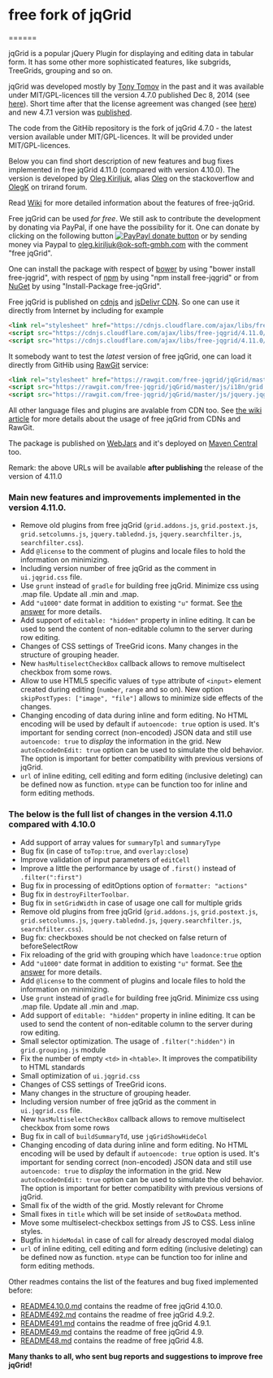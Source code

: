 # free fork of jqGrid
======

jqGrid is a popular jQuery Plugin for displaying and editing data in tabular form. It has some other more sophisticated features, like subgrids, TreeGrids, grouping and so on.

jqGrid was developed mostly by [Tony Tomov](https://github.com/tonytomov) in the past and it was available under MIT/GPL-licences till the version 4.7.0 published Dec 8, 2014 (see [here](https://github.com/tonytomov/jqGrid/tree/v4.7.0)). Short time after that the license agreement was changed (see <a href="https://github.com/tonytomov/jqGrid/commit/1b2cb55c93ee8b279f15a3faf5a2f82a98da3b4c">here</a>) and new 4.7.1 version was <a href="https://github.com/tonytomov/jqGrid/tree/v4.7.1">published</a>.

The code from the GitHib repository is the fork of jqGrid 4.7.0 - the latest version available under MIT/GPL-licences. It will be provided under MIT/GPL-licences.

Below you can find short description of new features and bug fixes implemented in free jqGrid 4.11.0 (compared with version 4.10.0). The version is developed by [Oleg Kiriljuk](https://github.com/OlegKi), alias [Oleg](http://stackoverflow.com/users/315935/oleg) on the stackoverflow and [OlegK](http://www.trirand.com/blog/?page_id=393) on trirand forum.

Read [Wiki](https://github.com/free-jqgrid/jqGrid/wiki) for more detailed information about the features of free-jqGrid.

Free jqGrid can be used *for free*. We still ask to contribute the development by donating via PayPal, if one have the possibility for it. One can donate by clicking on the following button [![PayPayl donate button](https://www.paypalobjects.com/webstatic/en_US/btn/btn_donate_pp_142x27.png)](https://www.paypal.com/cgi-bin/webscr?cmd=_s-xclick&hosted_button_id=JGTCBLQM2BYHG "Donate once-off to free jqGrid project using Paypal") or by sending money via Paypal to oleg.kiriljuk@ok-soft-gmbh.com with the comment "free jqGrid".

One can install the package with respect of [bower](http://bower.io/search/?q=free-jqgrid) by using "bower install free-jqgrid", with respect of [npm](https://www.npmjs.com/package/free-jqgrid) by using "npm install free-jqgrid" or from [NuGet](https://www.nuget.org/packages/free-jqGrid) by using "Install-Package free-jqGrid".

Free jqGrid is published on [cdnjs](https://cdnjs.com/libraries/free-jqgrid) and [jsDelivr CDN](http://www.jsdelivr.com/#!free-jqgrid). So one can use it directly from Internet by including for example
```html
<link rel="stylesheet" href="https://cdnjs.cloudflare.com/ajax/libs/free-jqgrid/4.11.0/css/ui.jqgrid.min.css">
<script src="https://cdnjs.cloudflare.com/ajax/libs/free-jqgrid/4.11.0/js/i18n/grid.locale-de.min.js"></script>
<script src="https://cdnjs.cloudflare.com/ajax/libs/free-jqgrid/4.11.0/js/jquery.jqgrid.min.js"></script>
```

It somebody want to test the *latest* version of free jqGrid, one can load it directly from GitHib using [RawGit](http://rawgit.com/) service:
```html
<link rel="stylesheet" href="https://rawgit.com/free-jqgrid/jqGrid/master/css/ui.jqgrid.css">
<script src="https://rawgit.com/free-jqgrid/jqGrid/master/js/i18n/grid.locale-de.js"></script>
<script src="https://rawgit.com/free-jqgrid/jqGrid/master/js/jquery.jqgrid.src.js"></script>
```
All other language files and plugins are avalable from CDN too. See [the wiki article](https://github.com/free-jqgrid/jqGrid/wiki/Access-free-jqGrid-from-different-CDNs) for more details about the usage of free jqGrid from CDNs and RawGit.

The package is published on [WebJars](http://www.webjars.org/) and it's deployed on [Maven Central]((http://search.maven.org/#search%7Cga%7C1%7Ca%3A%22free-jqgrid%22)) too.

Remark: the above URLs will be available **after publishing** the release of the version of 4.11.0

### Main new features and improvements implemented in the version 4.11.0.

* Remove old plugins from free jqGrid (`grid.addons.js`, `grid.postext.js`, `grid.setcolumns.js`, `jquery.tablednd.js`, `jquery.searchfilter.js`, `searchfilter.css`).
* Add `@license` to the comment of plugins and locale files to hold the information on minimizing.
* Including version number of free jqGrid as the comment in `ui.jqgrid.css` file.
* Use `grunt` instead of `gradle` for building free jqGrid. Minimize css using .map file. Update all .min and .map.
* Add `"u1000"` date format in addition to existing `"u"` format. See [the answer](http://stackoverflow.com/a/33652984/315935) for more details.
* Add support of `editable: "hidden"` property in inline editing. It can be used to send the content of non-editable column to the server during row editing.
* Changes of CSS settings of TreeGrid icons. Many changes in the structure of grouping header.
* New `hasMultiselectCheckBox` callback allows to remove multiselect checkbox from some rows.
* Allow to use HTML5 specific values of `type` attribute of `<input>` element created during editing (`number`, `range` and so on). New option `skipPostTypes: ["image", "file"]` allows to minimize side effects of the changes.
* Changing encoding of data during inline and form editing. No HTML encoding will be used by default if `autoencode: true` option is used. It's important for sending correct (non-encoded) JSON data and still use `autoencode: true` to *display* the information in the grid. New `autoEncodeOnEdit: true` option can be used to simulate the old behavior. The option is important for better compatibility with previous versions of jqGrid.
* `url` of inline editing, cell editing and form editing (inclusive deleting) can be defined now as function. `mtype` can be function too for inline and form editing methods.

### The below is the full list of changes in the version 4.11.0 compared with 4.10.0

* Add support of array values for `summaryTpl` and `summaryType`
* Bug fix (in case of `toTop:true`, and `overlay:close`)
* Improve validation of input parameters of `editCell`
* Improve a little the performance by usage of `.first()` instead of `.filter(":first")`
* Bug fix in processing of editOptions option of `formatter: "actions"`
* Bug fix in `destroyFilterToolbar`.
* Bug fix in `setGridWidth` in case of usage one call for multiple grids
* Remove old plugins from free jqGrid (`grid.addons.js`, `grid.postext.js`, `grid.setcolumns.js`, `jquery.tablednd.js`, `jquery.searchfilter.js`, `searchfilter.css`).
* Bug fix: checkboxes should be not checked on false return of beforeSelectRow
* Fix reloading of the grid with grouping which have `loadonce:true` option
* Add `"u1000"` date format in addition to existing `"u"` format. See [the answer](http://stackoverflow.com/a/33652984/315935) for more details.
* Add `@license` to the comment of plugins and locale files to hold the information on minimizing.
* Use `grunt` instead of `gradle` for building free jqGrid. Minimize css using .map file. Update all .min and .map.
* Add support of `editable: "hidden"` property in inline editing. It can be used to send the content of non-editable column to the server during row editing.
* Small selector optimization. The usage of `.filter(":hidden")` in `grid.grouping.js` module
* Fix the number of empty `<td>` in `<htable>`. It improves the compatibility to HTML standards
* Small optimization of `ui.jqgrid.css`
* Changes of CSS settings of TreeGrid icons.
* Many changes in the structure of grouping header.
* Including version number of free jqGrid as the comment in `ui.jqgrid.css` file.
* New `hasMultiselectCheckBox` callback allows to remove multiselect checkbox from some rows
* Bug fix in call of `buildSummaryTd`, use `jqGridShowHideCol`
* Changing encoding of data during inline and form editing. No HTML encoding will be used by default if `autoencode: true` option is used. It's important for sending correct (non-encoded) JSON data and still use `autoencode: true` to *display* the information in the grid. New `autoEncodeOnEdit: true` option can be used to simulate the old behavior. The option is important for better compatibility with previous versions of jqGrid.
* Small fix of the width of the grid. Mostly relevant for Chrome
* Small fixes in `title` which will be set inside of `setRowData` method.
* Move some multiselect-checkbox settings from JS to CSS. Less inline styles.
* Bugfix in `hideModal` in case of call for already descroyed modal dialog
* `url` of inline editing, cell editing and form editing (inclusive deleting) can be defined now as function. `mtype` can be function too for inline and form editing methods.

Other readmes contains the list of the features and bug fixed implemented before:

* [README4.10.0.md](https://github.com/free-jqgrid/jqGrid/blob/master/README4.10.0.md) contains the readme of free jqGrid 4.10.0.
* [README492.md](https://github.com/free-jqgrid/jqGrid/blob/master/README492.md) contains the readme of free jqGrid 4.9.2.
* [README491.md](https://github.com/free-jqgrid/jqGrid/blob/master/README491.md) contains the readme of free jqGrid 4.9.1.
* [README49.md](https://github.com/free-jqgrid/jqGrid/blob/master/README49.md) contains the readme of free jqGrid 4.9.
* [README48.md](https://github.com/free-jqgrid/jqGrid/blob/master/README48.md) contains the readme of free jqGrid 4.8.

**Many thanks to all, who sent bug reports and suggestions to improve free jqGrid!**
